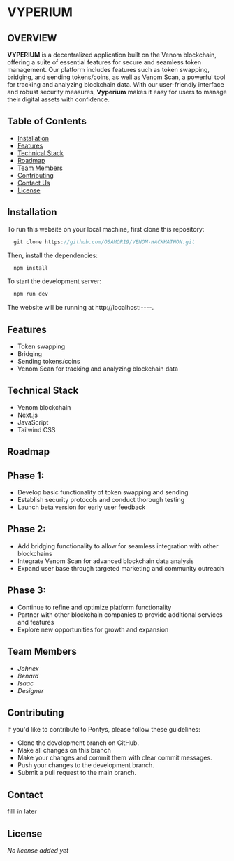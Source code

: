 # VYPERIUM

## OVERVIEW
**VYPERIUM** is a decentralized application built on the Venom blockchain, offering a suite of essential features for secure and seamless token management. Our platform includes features such as token swapping, bridging, and sending tokens/coins, as well as Venom Scan, a powerful tool for tracking and analyzing blockchain data. With our user-friendly interface and robust security measures, **Vyperium** makes it easy for users to manage their digital assets with confidence.

## Table of Contents
* [Installation](#installation)
* [Features](#features)
* [Technical Stack](#technical-stack)
* [Roadmap](#roadmap)
* [Team Members](#team-members)
* [Contributing](#contributing)
* [Contact Us](#contact)
* [License](#license)

## Installation
To run this website on your local machine, first clone this repository:
```JavaScript
  git clone https://github.com/OSAMOR19/VENOM-HACKHATHON.git
```

Then, install the dependencies:
```JavaScript
  npm install
```

To start the development server:
```JavaScript
  npm run dev
 ```
 
 The website will be running at http://localhost:----.
 
 ## Features
* Token swapping
* Bridging
* Sending tokens/coins
* Venom Scan for tracking and analyzing blockchain data

## Technical Stack
* Venom blockchain
* Next.js
* JavaScript
* Tailwind CSS

## **Roadmap**
## Phase 1:
* Develop basic functionality of token swapping and sending
* Establish security protocols and conduct thorough testing
* Launch beta version for early user feedback

## Phase 2:
* Add bridging functionality to allow for seamless integration with other blockchains
* Integrate Venom Scan for advanced blockchain data analysis
* Expand user base through targeted marketing and community outreach

## Phase 3:
* Continue to refine and optimize platform functionality
* Partner with other blockchain companies to provide additional services and features
* Explore new opportunities for growth and expansion

## Team Members
* _Johnex_
* _Benard_
* _Isaac_
* _Designer_

## Contributing
If you'd like to contribute to Pontys, please follow these guidelines:

* Clone the development branch on GitHub.
* Make all changes on this branch
* Make your changes and commit them with clear commit messages.
* Push your changes to the development branch.
* Submit a pull request to the main branch.

## Contact 
filll in later

## License  
_No license added yet_

